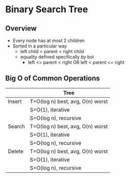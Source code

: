 # Binary Search Tree

## Overview

- Every node has at most 2 children
- Sorted in a particular way
    - left child < parent < right child
    - equality defined specifically by bst
        - left <= parent < right OR left < parent <= right

## Big O of Common Operations

|        | Tree                             |
|--------|----------------------------------|
| Insert | T=O(log n) best, avg, O(n) worst |
|        | S=O(1), iterative                |
|        | S=O(log n), recursive            |
| Search | T=O(log n) best, avg, O(n) worst |
|        | S=O(1), iterative                |
|        | S=O(log n), recursive            |
| Delete | T=O(log n) best, avg, O(n) worst |
|        | S=O(1), iterative                |
|        | S=O(log n), recursive            |
